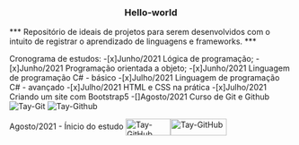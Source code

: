 <h3 align="center">Hello-world</h3>
***
Repositório de ideais de projetos para serem desenvolvidos com o intuito de registrar o aprendizado de linguagens e frameworks.
***

Cronograma de estudos:
-[x]Junho/2021 Lógica de programação;
-[x]Junho/2021 Programação orientada a objeto;
-[x]Junho/2021 Linguagem de programação C# - básico
-[x]Julho/2021 Linguagem de programação C# - avançado
-[x]Julho/2021 HTML e CSS na prática 
-[x]Julho/2021 Criando um site com Bootstrap5
-[]Agosto/2021 Curso de Git e Github ![Tay-Git](https://img.shields.io/badge/Git-F05032?style=for-the-badge&logo=git&logoColor=white) ![Tay-Github](https://img.shields.io/badge/GitHub-100000?style=for-the-badge&logo=github&logoColor=white)


<p>Agosto/2021 - Ínicio do estudo <img align="center" alt="Tay-GitHub" height="30" width="80" src="https://img.shields.io/badge/Git-F05032?style=for-the-badge&logo=git&logoColor=white"><img align="center" alt="Tay-GitHub" height="30" width="100" src="https://img.shields.io/badge/GitHub-100000?style=for-the-badge&logo=github&logoColor=white"></p>